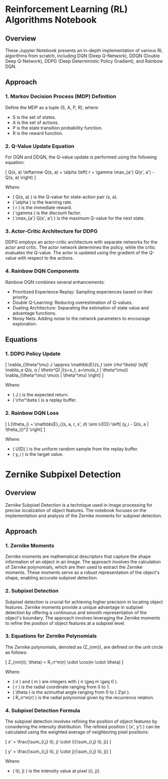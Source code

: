 # Reinforcement Learning (RL) Algorithms Notebook

## Overview

These Jupyter Notebook presents an in-depth implementation of various RL algorithms from scratch, including DQN (Deep Q-Network), DDQN (Double Deep Q-Network), DDPG (Deep Deterministic Policy Gradient), and Rainbow DQN.

## Approach

### 1. Markov Decision Process (MDP) Definition

Define the MDP as a tuple (S, A, P, R), where:
- S is the set of states.
- A is the set of actions.
- P is the state transition probability function.
- R is the reward function.

### 2. Q-Value Update Equation

For DQN and DDQN, the Q-value update is performed using the following equation:

\[ Q(s, a) \leftarrow Q(s, a) + \alpha \left( r + \gamma \max_{a'} Q(s', a') - Q(s, a) \right) \]

Where:
- \( Q(s, a) \) is the Q-value for state-action pair (s, a).
- \( \alpha \) is the learning rate.
- \( r \) is the immediate reward.
- \( \gamma \) is the discount factor.
- \( \max_{a'} Q(s', a') \) is the maximum Q-value for the next state.

### 3. Actor-Critic Architecture for DDPG

DDPG employs an actor-critic architecture with separate networks for the actor and critic. The actor network determines the policy, while the critic evaluates the Q-value. The actor is updated using the gradient of the Q-value with respect to the actions.

### 4. Rainbow DQN Components

Rainbow DQN combines several enhancements:
- Prioritized Experience Replay: Sampling experiences based on their priority.
- Double Q-Learning: Reducing overestimation of Q-values.
- Dueling Architecture: Separating the estimation of state value and advantage functions.
- Noisy Nets: Adding noise to the network parameters to encourage exploration.

## Equations

### 1. DDPG Policy Update

\[ \nabla_{\theta^\mu} J \approx \mathbb{E}_{s_t \sim \rho^\beta} \left[ \nabla_a Q(s, a | \theta^Q) |_{s=s_t, a=\mu(s_t | \theta^\mu)} \nabla_{\theta^\mu} \mu(s | \theta^\mu) \right] \]

Where:
- \( J \) is the expected return.
- \( \rho^\beta \) is a replay buffer.

### 2. Rainbow DQN Loss

\[ L(\theta_i) = \mathbb{E}_{(s, a, r, s', d) \sim U(D)} \left[ (y_i - Q(s, a | \theta_i))^2 \right] \]

Where:
- \( U(D) \) is the uniform random sample from the replay buffer.
- \( y_i \) is the target value.

# Zernike Subpixel Detection
## Overview

Zernike Subpixel Detection is a technique used in image processing for precise localization of object features. The notebook focuses on the implementation and analysis of the Zernike moments for subpixel detection.

## Approach

### 1. Zernike Moments

Zernike moments are mathematical descriptors that capture the shape information of an object in an image. The approach involves the calculation of Zernike polynomials, which are then used to extract the Zernike moments. These moments serve as a robust representation of the object's shape, enabling accurate subpixel detection.

### 2. Subpixel Detection

Subpixel detection is crucial for achieving higher precision in locating object features. Zernike moments provide a unique advantage in subpixel detection by offering a continuous and smooth representation of the object's boundary. The approach involves leveraging the Zernike moments to refine the position of object features at a subpixel level.

### 3. Equations for Zernike Polynomials

The Zernike polynomials, denoted as \(Z_{nm}\), are defined on the unit circle as follows:

\[ Z_{nm}(r, \theta) = R_n^m(r) \cdot \cos(m \cdot \theta) \]

Where:
- \( n \) and \( m \) are integers with \( n \geq m \geq 0 \).
- \( r \) is the radial coordinate ranging from 0 to 1.
- \( \theta \) is the azimuthal angle ranging from 0 to \( 2\pi \).
- \( R_n^m(r) \) is the radial polynomial given by the recurrence relation.

### 4. Subpixel Detection Formula

The subpixel detection involves refining the position of object features by considering the intensity distribution. The refined position \( (x', y') \) can be calculated using the weighted average of neighboring pixel positions:

\[ x' = \frac{\sum_{i,j} I(i, j) \cdot i}{\sum_{i,j} I(i, j)} \]

\[ y' = \frac{\sum_{i,j} I(i, j) \cdot j}{\sum_{i,j} I(i, j)} \]

Where:
- \( I(i, j) \) is the intensity value at pixel \((i, j)\).
